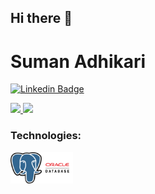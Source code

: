 ## Hi there 👋
# Suman Adhikari
[![Linkedin Badge](https://img.shields.io/badge/Suman%20Adhikari-0077B5?style=for-the-badge&logo=linkedin&logoColor=white)](https://www.linkedin.com/in/dralmostright/)

<p align="justify">
  <a href="https://github.com/dralmostright/dralmostright">
    <img
      height="150"
      src="https://github-readme-stats.vercel.app/api?username=dralmostright&count_private=true&show_icons=true&custom_title=Github%20Status&show=issues&theme=radical"
    />
  </a>
   <a href="https://github.com/dralmostright/dralmostright">
    <img
      height="150"
      src="https://github-readme-stats.vercel.app/api/top-langs/?username=dralmostright&layout=compact&theme=radical" />
  </a>
</p>

### Technologies:

<img height="50" border-left="2px" align="left" style="background-color:white" src="https://raw.githubusercontent.com/github/explore/refs/heads/main/topics/postgresql/postgresql.png">
<img height="50" align="left" style="background-color:white" src="https://raw.githubusercontent.com/github/explore/refs/heads/main/topics/oracle-database/oracle-database.png">

<!--
**dralmostright/dralmostright** is a ✨ _special_ ✨ repository because its `README.md` (this file) appears on your GitHub profile.

<code><img height="20" src="https://raw.githubusercontent.com/github/explore/80688e429a7d4ef2fca1e82350fe8e3517d3494d/topics/javascript/javascript.png"></code>
<code><img height="20" src="https://raw.githubusercontent.com/github/explore/80688e429a7d4ef2fca1e82350fe8e3517d3494d/topics/react/react.png"></code>
<code><img height="20" src="https://raw.githubusercontent.com/github/explore/80688e429a7d4ef2fca1e82350fe8e3517d3494d/topics/nodejs/nodejs.png"></code> 
<code><img height="25" src="https://raw.githubusercontent.com/github/explore/80688e429a7d4ef2fca1e82350fe8e3517d3494d/topics/html/html.png"></code> 
<code><img height="25" src="https://raw.githubusercontent.com/github/explore/80688e429a7d4ef2fca1e82350fe8e3517d3494d/topics/css/css.png"></code>
<code><img height="20" src="https://raw.githubusercontent.com/github/explore/80688e429a7d4ef2fca1e82350fe8e3517d3494d/topics/bootstrap/bootstrap.png"></code>

Here are some ideas to get you started:

- 🔭 I’m currently working on ...
- 🌱 I’m currently learning ...
- 👯 I’m looking to collaborate on ...
- 🤔 I’m looking for help with ...
- 💬 Ask me about ...
- 📫 How to reach me: ...
- 😄 Pronouns: ...
- ⚡ Fun fact: ...
-->
